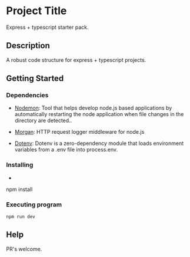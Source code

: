 # Project Title

Express + typescript starter pack. 

## Description

A robust code structure for express + typescript projects. 

## Getting Started

### Dependencies

* [Nodemon](https://github.com/remy/nodemon): Tool that helps develop node.js based applications by automatically restarting the node application when file changes in the directory are detected..

* [Morgan](https://github.com/expressjs/morgan): HTTP request logger middleware for node.js
* [Dotenv](https://github.com/motdotla/dotenv): Dotenv is a zero-dependency module that loads environment variables from a .env file into process.env.

### Installing

* ```
npm install


### Executing program

```
npm run dev
```

## Help

PR's welcome.

